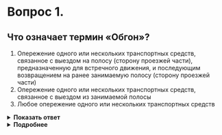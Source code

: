 # Вопрос 1.

## Что означает термин «Обгон»?

1. Опережение одного или нескольких транспортных средств, связанное с выездом на полосу (сторону проезжей части), предназначенную для встречного движения, и последующим возвращением на ранее занимаемую полосу (сторону проезжей части)
2. Опережение одного или нескольких транспортных средств, связанное с выездом из занимаемой полосы
3. Любое опережение одного или нескольких транспортных средств

<details>
<summary><b>Показать ответ</b></summary>
Правильный ответ: 1
</details>
<details>
<summary><b>Подробнее</b></summary>
«Обгон» - опережение одного или нескольких транспортных средств, связанное с выездом на полосу (сторону проезжей части), предназначенную для встречного движения, и последующим возвращением на ранее занимаемую полосу (сторону проезжей части). 
(Пункт 1.2 ПДД термин «Обгон»). 
Если рассматривать в контексте термин «Обгон», «Опережение», пункты 9.2, 9.3, раздел 11 «Обгон, опережение, встречный разъезд», то следует вывод: «Обгон можно производить только на дорогах с двусторонним движением, имеющих две или три полосы движения.
</details>